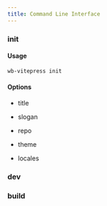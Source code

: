 ```yaml
---
title: Command Line Interface
---
```


### init

#### Usage
```sh
wb-vitepress init
```

#### Options

- title
- slogan
- repo

- theme
- locales


### dev
### build
